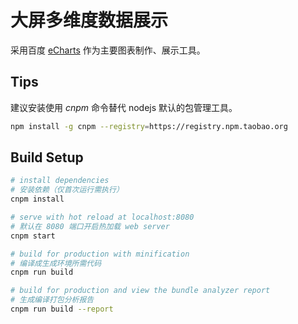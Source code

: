 # 大屏多维度数据展示

采用百度 [eCharts](http://echarts.baidu.com/) 作为主要图表制作、展示工具。

## Tips
建议安装使用 _cnpm_ 命令替代 nodejs 默认的包管理工具。
``` bash
npm install -g cnpm --registry=https://registry.npm.taobao.org
```

## Build Setup

``` bash
# install dependencies
# 安装依赖（仅首次运行需执行）
cnpm install

# serve with hot reload at localhost:8080
# 默认在 8080 端口开启热加载 web server
cnpm start

# build for production with minification
# 编译成生成环境所需代码
cnpm run build

# build for production and view the bundle analyzer report
# 生成编译打包分析报告
cnpm run build --report
```
